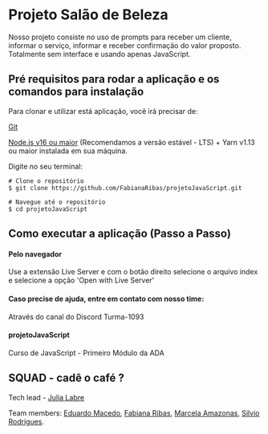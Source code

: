 # Projeto Salão de Beleza

Nosso projeto consiste no uso de prompts para receber um cliente, informar o serviço, informar e receber confirmação do valor proposto. Totalmente sem interface e usando apenas JavaScript.

## Pré requisitos para rodar a aplicação e os comandos para instalação

Para clonar e utilizar está aplicação, você irá precisar de:

[Git](https://git-scm.com/)

[Node.js v16 ou maior](https://nodejs.org/en)
(Recomendamos a versão estável - LTS) + Yarn v1.13 ou maior instalada em sua máquina.

Digite no seu terminal:

```
# Clone o repositório
$ git clone https://github.com/FabianaRibas/projetoJavaScript.git

# Navegue até o repositório
$ cd projetoJavaScript

```

## Como executar a aplicação (Passo a Passo)

#### Pelo navegador

Use a extensão Live Server e com o botão direito selecione o arquivo index e selecione a opção 'Open with Live Server'

#### Caso precise de ajuda, entre em contato com nosso time:

Através do canal do Discord Turma-1093

#### projetoJavaScript

Curso de JavaScript - Primeiro Módulo da ADA

## SQUAD - cadê o café ?

Tech lead - [Julia Labre](https://github.com/JuliaLabre)

Team members:
[Eduardo Macedo](https://github.com/eduardo-assimo),
[Fabiana Ribas](https://github.com/FabianaRibas),
[Marcela Amazonas](https://github.com/marcellaamazonas),
[Silvio Rodrigues](https://github.com/SilvioRC).
